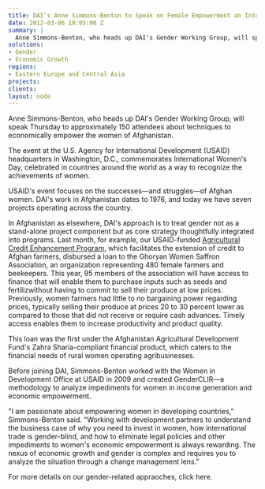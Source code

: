 ```yaml
---
title: DAI’s Anne Simmons-Benton to Speak on Female Empowerment on International Women’s Day Event at USAID
date: 2012-03-06 18:05:00 Z
summary: |
  Anne Simmons-Benton, who heads up DAI's Gender Working Group, will speak Thursday to approximately 150 attendees about techniques to economically empower the women of Afghanistan.
solutions:
- Gender
- Economic Growth
regions:
- Eastern Europe and Central Asia
projects:
clients:
layout: node
---
```

Anne Simmons-Benton, who heads up DAI's Gender Working Group, will speak Thursday to approximately 150 attendees about techniques to economically empower the women of Afghanistan.

The event at the U.S. Agency for International Development (USAID) headquarters in Washington, D.C., commemorates International Women's Day, celebrated in countries around the world as a way to recognize the achievements of women.

USAID's event focuses on the successes—and struggles—of Afghan women. DAI's work in Afghanistan dates to 1976, and today we have seven projects operating across the country.

In Afghanistan as elsewhere, DAI's approach is to treat gender not as a stand-alone project component but as core strategy thoughtfully integrated into programs. Last month, for example, our USAID-funded [Agricultural Credit Enhancement Program][1], which facilitates the extension of credit to Afghan farmers, disbursed a loan to the Ghoryan Women Saffron Association, an organization representing 480 female farmers and beekeepers. This year, 95 members of the association will have access to finance that will enable them to purchase inputs such as seeds and fertilizwithout having to commit to sell their produce at low prices. Previously, women farmers had little to no bargaining power regarding prices, typically selling their produce at prices 20 to 30 percent lower as compared to those that did not receive or require cash advances. Timely access enables them to increase productivity and product quality.

This loan was the first under the Afghanistan Agricultural Development Fund's Zahra Sharia-compliant financial product, which caters to the financial needs of rural women operating agribusinesses.

Before joining DAI, Simmons-Benton worked with the Women in Development Office at USAID in 2009 and created GenderCLIR—a methodology to analyze impediments for women in income generation and economic empowerment.

"I am passionate about empowering women in developing countries," Simmons-Benton said. "Working with development partners to understand the business case of why you need to invest in women, how international trade is gender-blind, and how to eliminate legal policies and other impediments to women's economic empowerment is always rewarding. The nexus of economic growth and gender is complex and requires you to analyze the situation through a change management lens."

For more details on our gender-related appraoches, click here.

[1]: /our-work/projects/afghanistan-agricultural-credit-enhancement-program-i-ii-ace
